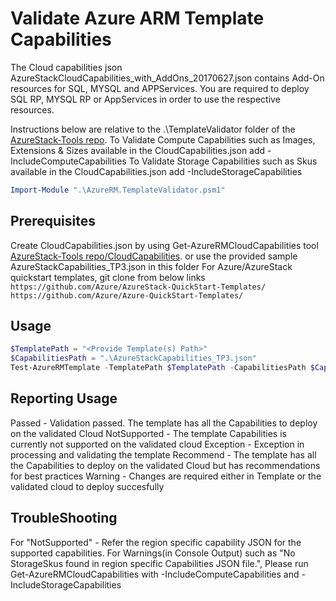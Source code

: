 # Validate Azure ARM Template Capabilities

The Cloud capabilities json AzureStackCloudCapabilities_with_AddOns_20170627.json contains Add-On resources for SQL, MYSQL and APPServices. You are required to deploy SQL RP, MYSQL RP or AppServices in order to use the respective resources.

Instructions below are relative to the .\TemplateValidator folder of the [AzureStack-Tools repo](..).
To Validate Compute Capabilities such as Images, Extensions & Sizes available in the CloudCapabilities.json add -IncludeComputeCapabilities
To Validate Storage Capabilities such as Skus available in the CloudCapabilities.json add -IncludeStorageCapabilities

```powershell
Import-Module ".\AzureRM.TemplateValidator.psm1"
```

## Prerequisites

Create CloudCapabilities.json by using Get-AzureRMCloudCapabilities tool [AzureStack-Tools repo/CloudCapabilities](../CloudCapabilities). or use the provided sample AzureStackCapabilities_TP3.json in this folder
For Azure/AzureStack quickstart templates, git clone from below links
`https://github.com/Azure/AzureStack-QuickStart-Templates/`
`https://github.com/Azure/Azure-QuickStart-Templates/`

## Usage

```powershell
$TemplatePath = "<Provide Template(s) Path>"
$CapabilitiesPath = ".\AzureStackCapabilities_TP3.json"
Test-AzureRMTemplate -TemplatePath $TemplatePath -CapabilitiesPath $CapabilitiesPath -Verbose #-IncludeComputeCapabilities -IncludeStorageCapabilities
```

## Reporting Usage

Passed - Validation passed. The template has all the Capabilities to deploy on the validated Cloud
NotSupported - The template Capabilities is currently not supported on the validated cloud
Exception - Exception in processing and validating the template
Recommend - The template has all the Capabilities to deploy on the validated Cloud but has recommendations for best practices
Warning - Changes are required either in Template or the validated cloud to deploy succesfully

## TroubleShooting

For "NotSupported" - Refer the region specific capability JSON for the supported capabilities.
For Warnings(in Console Output) such as "No StorageSkus found in region specific Capabilities JSON file.", Please run Get-AzureRMCloudCapabilities with -IncludeComputeCapabilities and -IncludeStorageCapabilities
